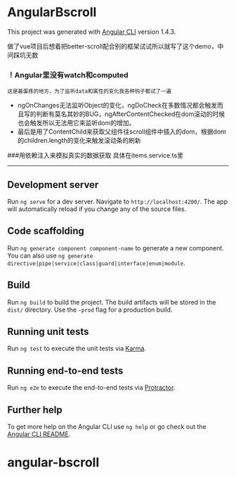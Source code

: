 # AngularBscroll

This project was generated with [Angular CLI](https://github.com/angular/angular-cli) version 1.4.3.

做了vue项目后想着把better-scroll配合别的框架试试所以就写了这个demo，中间踩坑无数

### ！Angular里没有watch和computed
    这是最蛋疼的地方，为了监听data和属性的变化我各种钩子都试了一遍

*   ngOnChanges无法监听Object的变化，ngDoCheck在多数情况都会触发而且写的判断有莫名其妙的BUG，ngAfterContentChecked在dom滚动的时候也会触发所以无法用它来监听dom的增加。
*   最后是用了ContentChild来获取父组件往scroll组件中插入的dom，根据dom的children.length的变化来触发滚动条的刷新

###用依赖注入来模拟真实的数据获取
具体在items.service.ts里

***

## Development server

Run `ng serve` for a dev server. Navigate to `http://localhost:4200/`. The app will automatically reload if you change any of the source files.

## Code scaffolding

Run `ng generate component component-name` to generate a new component. You can also use `ng generate directive|pipe|service|class|guard|interface|enum|module`.

## Build

Run `ng build` to build the project. The build artifacts will be stored in the `dist/` directory. Use the `-prod` flag for a production build.

## Running unit tests

Run `ng test` to execute the unit tests via [Karma](https://karma-runner.github.io).

## Running end-to-end tests

Run `ng e2e` to execute the end-to-end tests via [Protractor](http://www.protractortest.org/).

## Further help

To get more help on the Angular CLI use `ng help` or go check out the [Angular CLI README](https://github.com/angular/angular-cli/blob/master/README.md).
# angular-bscroll
